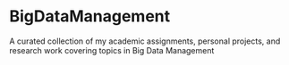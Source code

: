 # BigDataManagement
A curated collection of my academic assignments, personal projects, and research work covering topics in Big Data Management
